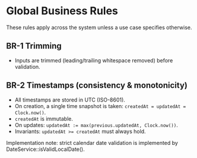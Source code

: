 # Global Business Rules

These rules apply across the system unless a use case specifies otherwise.

## BR-1 Trimming
- Inputs are trimmed (leading/trailing whitespace removed) before validation.

## BR-2 Timestamps (consistency & monotonicity)
- All timestamps are stored in UTC (ISO-8601).
- On creation, a single time snapshot is taken: `createdAt = updatedAt = Clock.now()`.
- `createdAt` is immutable.
- On updates: `updatedAt := max(previous.updatedAt, Clock.now())`.
- Invariants: `updatedAt >= createdAt` must always hold.

Implementation note: strict calendar date validation is implemented by DateService::isValidLocalDate().


